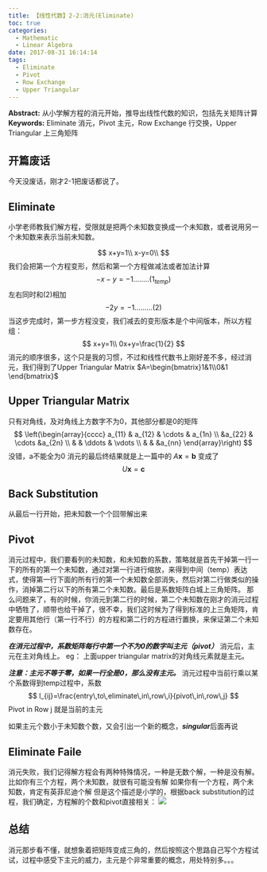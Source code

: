 ```yaml
---
title: 【线性代数】2-2:消元(Eliminate)
toc: true
categories:
  - Mathematic
  - Linear Algebra
date: 2017-08-31 16:14:14
tags:
  - Eliminate
  - Pivot
  - Row Exchange
  - Upper Triangular
---
```

**Abstract:** 从小学解方程的消元开始，推导出线性代数的知识，包括先关矩阵计算
**Keywords:** Eliminate 消元，Pivot 主元，Row Exchange 行交换，Upper Triangular 上三角矩阵
<!--more-->



## 开篇废话
今天没废话，刚才2-1把废话都说了。
## Eliminate
小学老师教我们解方程，受限就是把两个未知数变换成一个未知数，或者说用另一个未知数来表示当前未知数。

$$
x+y=1\\
x-y=0\\
$$
我们会把第一个方程变形，然后和第一个方程做减法或者加法计算
$$
-x-y=-1........(1_{temp})
$$
左右同时和(2)相加
$$
-2y=-1.........(2)
$$
当这步完成时，第一步方程没变，我们减去的变形版本是个中间版本，所以方程组：
$$
x+y=1\\
0x+y=\frac{1}{2}
$$
消元的顺序很多，这个只是我的习惯，不过和线性代数书上刚好差不多，经过消元，我们得到了Upper Triangular Matrix $A=\begin{bmatrix}1&1\\0&1 \end{bmatrix}$
## Upper Triangular Matrix
只有对角线，及对角线上方数字不为0，其他部分都是0的矩阵
$$
\left(\begin{array}{cccc}
a_{11} & a_{12} & \cdots & a_{1n} \\
       &a_{22}  & \cdots &a_{2n}  \\
       &        & \ddots & \vdots \\
       &        &        &a_{nn}
\end{array}\right)
$$
没错，a不能全为0
消元的最后终结果就是上一篇中的 $A\textbf{x}=\textbf{b}$ 变成了
$$
U\textbf{x}=\textbf{c}
$$
## Back Substitution
从最后一行开始，把未知数一个个回带解出来
## Pivot
消元过程中，我们要看列的未知数，和未知数的系数，策略就是首先干掉第一行一下的所有的第一个未知数，通过对第一行进行缩放，来得到中间（temp）表达式，使得第一行下面的所有行的第一个未知数全部消失，然后对第二行做类似的操作，消掉第二行以下的所有第二个未知数。最后是系数矩阵白城上三角矩阵。
那么问题来了，有的时候，你消元到第二行的时候，第二个未知数在刚才的消元过程中牺牲了，顺带也给干掉了，很不幸，我们这时候为了得到标准的上三角矩阵，肯定要用其他行（第一行不行）的方程和第二行的方程进行置换，来保证第二个未知数存在。

***在消元过程中，系数矩阵每行中第一个不为0的数字叫主元（pivot）***
消元后，主元在主对角线上。
eg：
上面upper triangular matrix的对角线元素就是主元。

***注意：主元不等于零，如果一行全是0，那么没有主元。***
消元过程中当前行乘以某个系数得到temp过程中，系数
$$ l_{ij}=\frac{entry\,to\,eliminate\,in\,row\,i}{pivot\,in\,row\,j} $$
Pivot in Row j 就是当前的主元

如果主元个数小于未知数个数，又会引出一个新的概念，***singular***后面再说
## Eliminate Faile
消元失败，我们记得解方程会有两种特殊情况，一种是无数个解，一种是没有解。
比如你有三个方程，两个未知数，就很有可能没有解
如果你有一个方程，两个未知数，肯定有英菲尼迪个解
但是这个描述是小学的，根据back substitution的过程，我们确定，方程解的个数和pivot直接相关：
![](https://tony4ai-1251394096.cos.ap-hongkong.myqcloud.com/blog_images/Math-Linear-Algebra-Chapter-2-2/eliminate_faile.png)
## 总结
消元那步看不懂，就想象着把矩阵变成三角的，然后按照这个思路自己写个方程试试，过程中感受下主元的威力，主元是个非常重要的概念，用处特别多。。。
